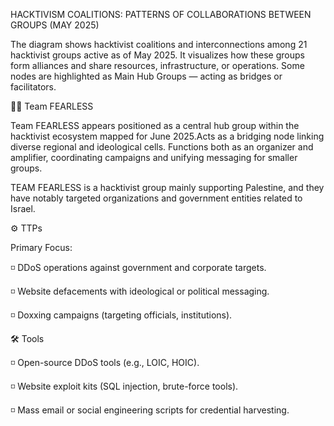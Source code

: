 HACKTIVISM COALITIONS: PATTERNS OF COLLABORATIONS BETWEEN GROUPS (MAY 2025)

The diagram shows hacktivist coalitions and interconnections among 21 hacktivist groups active as of May 2025. It visualizes how these groups form alliances and share resources, infrastructure, or operations. Some nodes are highlighted as Main Hub Groups — acting as bridges or facilitators.

👨‍💻 Team FEARLESS

Team FEARLESS appears positioned as a central hub group within the hacktivist ecosystem mapped for June 2025.Acts as a bridging node linking diverse regional and ideological cells. Functions both as an organizer and amplifier, coordinating campaigns and unifying messaging for smaller groups.

TEAM FEARLESS is a hacktivist group mainly supporting Palestine, and they have notably targeted organizations and government entities related to Israel.

⚙️ TTPs

Primary Focus:

◽  DDoS operations against government and corporate targets.

◽  Website defacements with ideological or political messaging.

◽  Doxxing campaigns (targeting officials, institutions).

🛠️ Tools

◽  Open-source DDoS tools (e.g., LOIC, HOIC).

◽  Website exploit kits (SQL injection, brute-force tools).

◽  Mass email or social engineering scripts for credential harvesting.
